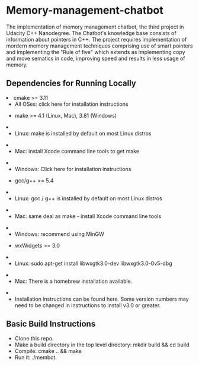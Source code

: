 # Memory-management-chatbot

<p>The implementation of memory management chatbot, the third project in Udacity C++ Nanodegree. The Chatbot's knowledge base consists of information about pointers in C++. The project requires implementation of mordern memory management techniques comprising use of smart pointers and implementing the "Rule of five" which extends as implementing copy and move sematics in code, improving speed and results in less usage of memory.</p>

<h2>Dependencies for Running Locally</h2>



<li>cmake >= 3.11
        <ul>
            <li>All OSes: click here for installation instructions</li>
        </ul>
    </li>
<ul><li>make >= 4.1 (Linux, Mac), 3.81 (Windows)</li></ul>
    <li>
        <ul>
            <li>Linux: make is installed by default on most Linux distros</li>
        </ul>
    </li>
    <li>
        <ul>
            <li>Mac: install Xcode command line tools to get make</li>
        </ul>
    </li>
    <li>
        <ul>
            <li>Windows: Click here for installation instructions</li>
        </ul>
    </li>
<ul><li>gcc/g++ >= 5.4</li></ul>
    <li>
        <ul>
            <li>Linux: gcc / g++ is installed by default on most Linux distros</li>
        </ul>
    </li>
    <li>
        <ul>
            <li>Mac: same deal as make - install Xcode command line tools</li>
        </ul>
    </li>
    <li>
        <ul>
            <li>Windows: recommend using MinGW</li>
        </ul>
    </li>
<ul><li>wxWidgets >= 3.0</li></ul>
    <li>
        <ul>
            <li>Linux: sudo apt-get install libwxgtk3.0-dev libwxgtk3.0-0v5-dbg</li>
        </ul>
    </li>
    <li>
        <ul>
            <li>Mac: There is a homebrew installation available.</li>
        </ul>
    </li>
    <li>
        <ul>
            <li>Installation instructions can be found here. Some version numbers may need to be changed in instructions to install v3.0 or greater.</li>
        </ul>
    </li>


<h2>Basic Build Instructions</h2>
<ul>
    <li>Clone this repo.</li>
    <li>Make a build directory in the top level directory: mkdir build && cd build</li>
    <li>Compile: cmake .. && make</li>
    <li>Run it: ./membot.</li>
</ul>

